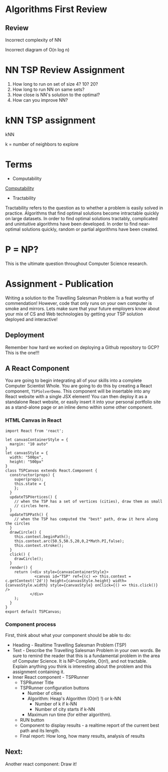 
# Algorithms First Review

## Review

Incorrect complexity of NN

Incorrect diagram of O(n log n)

# NN TSP Review Assignment

1. How long to run on set of size 4? 10? 20?
2. How long to run NN on same sets?
3. How close is NN's solution to the optimal?
4. How can you improve NN?

# kNN TSP assignment

kNN

k = number of neighbors to explore

# Terms

- Computability

[Computability](https://en.wikipedia.org/wiki/Computability)

- Tractability

Tractability refers to the question as to whether a problem is easily solved in practice. Algorithms that find optimal solutions become intractable quickly on large datasets. In order to find optimal solutions tractably, complicated and unintuitive algorithms have been developed. In order to find near-optimal solutions quickly, random or partial algorithms have been created.

# P = NP?

This is the ultimate question throughout Computer Science research.

# Assignment - Publication

Writing a solution to the Travelling Salesman Problem is a feat worthy of commendation! However, code that only runs on your own computer is smoke and mirrors. Lets make sure that your future employers know about your mix of CS and Web technologies by getting your TSP solution deployed and interactive!

## Deployment

Remember how hard we worked on deploying a Github repository to GCP? This is the one!!!

## A React Component

You are going to begin integrating all of your skills into a complete Computer Scientist Whole. You are going to do this by creating a React component, `TSPSolverDemo`. This component will be insertable into any React website with a single JSX element! You can then deploy it as a standalone React website, or easily insert it into your personal portfolio site as a stand-alone page or an inline demo within some other component.

### HTML Canvas in React

    import React from 'react';

    let canvasContainerStyle = {
      margin: "10 auto"
    }
    let canvasStyle = {
      width: "500px",
      height: "500px"
    }
    class TSPCanvas extends React.Component {
      constructor(props) {
        super(props);
        this.state = {
        };
      } 
      updateTSPVertices() {
        // when the TSP has a set of vertices (cities), draw them as small
        // circles here.
      }
      updateTSPPath() {
        // when the TSP has computed the "best" path, draw it here along the circles
      }
      drawCircle() {
        this.context.beginPath();
        this.context.arc(50.5,50.5,20,0,2*Math.PI,false);
        this.context.stroke();
      }
      click() {
        drawCircle();
      }
      render() {
        return (<div style={canvasContainerStyle}>
                 <canvas id="TSP" ref={(c) => this.context = c.getContext('2d')} height={canvasStyle.height} width={canvasStyle.width} style={canvasStyle} onClick={() => this.click()} />
               </div>
        );
      }
    }
    export default TSPCanvas;

### Component process

First, think about what your component should be able to do:

* Heading - Realtime Travelling Salesman Problem (TSP)
* Text - Describe the Travelling Salesman Problem in your own words. Be sure to remind the reader that this is a fundamental problem in the area of Computer Science. It is NP-Complete, O(n!), and not tractable. Explain anything you think is interesting about the problem and this assignment containing it.
* Inner React component - TSPRunner
  * TSPRunner Title
  * TSPRunner configuration buttons
    * Number of cities
    * Algorithm: Heap's Algorithm (O(n!) !) or k-NN
      * Number of k if k-NN
      * Number of city starts if k-NN
    * Maximum run time (for either algorithm).
  * RUN button
  * Component to display results - a realtime report of the current best path and its length.
  * Final report: How long, how many results, analysis of results

## Next:

Another react component: Draw it!





